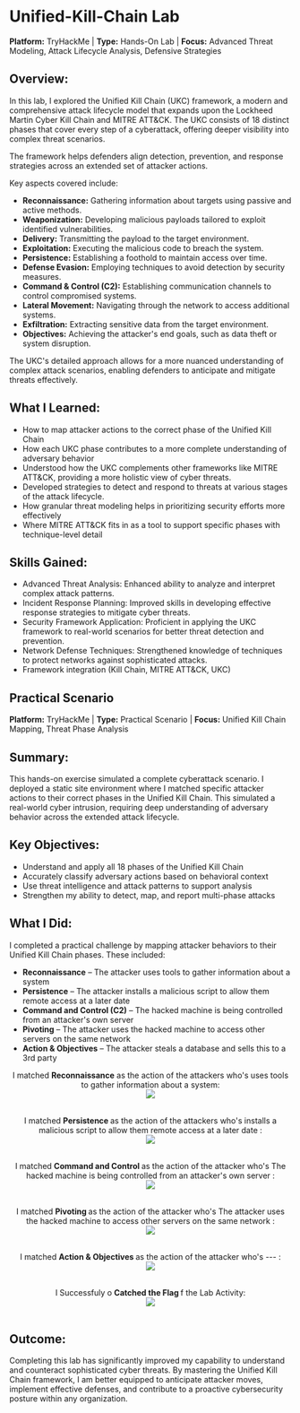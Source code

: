 # Unified-Kill-Chain Lab
<b>Platform:</b> TryHackMe | <b>Type:</b> Hands-On Lab | <b>Focus:</b> Advanced Threat Modeling, Attack Lifecycle Analysis, Defensive Strategies
 
## Overview:
In this lab, I explored the </b>Unified Kill Chain (UKC)</b> framework, a modern and comprehensive attack lifecycle model that expands upon the Lockheed Martin Cyber Kill Chain and MITRE ATT&CK. The UKC consists of </b>18 distinct phases</b> that cover every step of a cyberattack, offering deeper visibility into complex threat scenarios.

The framework helps defenders align detection, prevention, and response strategies across an extended set of attacker actions.

Key aspects covered include:
- <b>Reconnaissance:</b> Gathering information about targets using passive and active methods.
- <b>Weaponization:</b> Developing malicious payloads tailored to exploit identified vulnerabilities.
- <b>Delivery:</b>  Transmitting the payload to the target environment.
- <b>Exploitation:</b> Executing the malicious code to breach the system.
- <b>Persistence:</b> Establishing a foothold to maintain access over time.
- <b>Defense Evasion:</b> Employing techniques to avoid detection by security measures.
- <b>Command & Control (C2):</b> Establishing communication channels to control compromised systems.
- <b>Lateral Movement:</b> Navigating through the network to access additional systems.
- <b>Exfiltration:</b> Extracting sensitive data from the target environment.
- <b>Objectives:</b> Achieving the attacker's end goals, such as data theft or system disruption.

The UKC's detailed approach allows for a more nuanced understanding of complex attack scenarios, enabling defenders to anticipate and mitigate threats effectively. 
## What I Learned:
- How to map attacker actions to the correct phase of the Unified Kill Chain
- How each UKC phase contributes to a more complete understanding of adversary behavior
- Understood how the UKC complements other frameworks like MITRE ATT&CK, providing a more holistic view of cyber threats.
- Developed strategies to detect and respond to threats at various stages of the attack lifecycle.
- How granular threat modeling helps in prioritizing security efforts more effectively
- Where MITRE ATT&CK fits in as a tool to support specific phases with technique-level detail

## Skills Gained:
- Advanced Threat Analysis: Enhanced ability to analyze and interpret complex attack patterns.
- Incident Response Planning: Improved skills in developing effective response strategies to mitigate cyber threats.
- Security Framework Application: Proficient in applying the UKC framework to real-world scenarios for better threat detection and prevention.
- Network Defense Techniques: Strengthened knowledge of techniques to protect networks against sophisticated attacks.
- Framework integration (Kill Chain, MITRE ATT&CK, UKC)

## Practical Scenario
<b>Platform:</b> TryHackMe | <b>Type:</b> Practical Scenario | <b>Focus:</b> Unified Kill Chain Mapping, Threat Phase Analysis

## Summary:
This hands-on exercise simulated a complete cyberattack scenario. I deployed a static site environment where I matched specific attacker actions to their correct phases in the Unified Kill Chain. This simulated a real-world cyber intrusion, requiring deep understanding of adversary behavior across the extended attack lifecycle.

## Key Objectives:
- Understand and apply all 18 phases of the Unified Kill Chain
- Accurately classify adversary actions based on behavioral context
- Use threat intelligence and attack patterns to support analysis
- Strengthen my ability to detect, map, and report multi-phase attacks

## What I Did:
I completed a practical challenge by mapping attacker behaviors to their Unified Kill Chain phases. These included:
- <b>Reconnaissance</b> – The attacker uses tools to gather information about a system
- <b>Persistence</b> – The attacker installs a malicious script to allow them remote access at a later date
- <b>Command and Control (C2)</b> – The hacked machine is being controlled from an attacker's own server
- <b>Pivoting</b> – The attacker uses the hacked machine to access other servers on the same network
- <b> Action & Objectives</b> – The attacker steals a database and sells this to a 3rd party

<p align="center">
I matched <b>Reconnaissance</b> as the action of the attackers who's uses tools to gather information about a system: <br/>
<img src="https://github.com/AdamuHassanAli/Unified-Kill-Chain/blob/main/Images/001%20Reconnaissance.jpeg?raw=true"/>
<br/>
<br/>

<p align="center">
I matched <b> Persistence </b> as the action of the attackers who's installs a malicious script to allow them remote access at a later date : <br/>
<img src="https://github.com/AdamuHassanAli/Unified-Kill-Chain/blob/main/Images/002%20Persistance.jpeg?raw=true"/>
<br/>
<br/>

<p align="center">
I matched <b>  Command and Control </b> as the action of the attacker who's The hacked machine is being controlled from an attacker's own server : <br/>
<img src="https://github.com/AdamuHassanAli/Unified-Kill-Chain/blob/main/Images/003%20Command%20%20&%20Control.jpeg?raw=true"/>
<br/>
<br/>

 <p align="center">
I matched <b> Pivoting </b> as the action of the attacker who's The attacker uses the hacked machine to access other servers on the same network : <br/>
<img src="https://github.com/AdamuHassanAli/Unified-Kill-Chain/blob/main/Images/004%20Pivoting.jpeg?raw=true"/>
<br/>
<br/>

 <p align="center">
I matched <b>  Action & Objectives </b> as the action of the attacker who's --- : <br/>
<img src="https://github.com/AdamuHassanAli/Unified-Kill-Chain/blob/main/Images/005%20Action%20&%20Objectives.jpeg?raw=true"/>
<br/>
<br/>

 <p align="center">
I Successfuly o <b> Catched the Flag  </b> f the Lab Activity: <br/>
<img src="https://github.com/AdamuHassanAli/Unified-Kill-Chain/blob/main/Images/006%20The%20Flag%20Cacthed.jpeg?raw=true"/>
<br/>
<br/>



 
## Outcome: 
Completing this lab has significantly improved my capability to understand and counteract sophisticated cyber threats. By mastering the Unified Kill Chain framework, I am better equipped to anticipate attacker moves, implement effective defenses, and contribute to a proactive cybersecurity posture within any organization.



